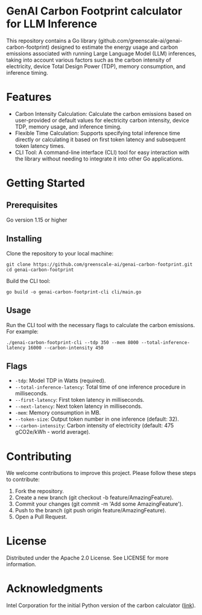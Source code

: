 # GenAI Carbon Footprint calculator for LLM Inference
This repository contains a Go library (github.com/greenscale-ai/genai-carbon-footprint) designed to estimate the energy usage and carbon emissions associated with running Large Language Model (LLM) inferences, taking into account various factors such as the carbon intensity of electricity, device Total Design Power (TDP), memory consumption, and inference timing.

# Features
* Carbon Intensity Calculation: Calculate the carbon emissions based on user-provided or default values for electricity carbon intensity, device TDP, memory usage, and inference timing.
* Flexible Time Calculation: Supports specifying total inference time directly or calculating it based on first token latency and subsequent token latency times.
* CLI Tool: A command-line interface (CLI) tool for easy interaction with the library without needing to integrate it into other Go applications.

# Getting Started
## Prerequisites
Go version 1.15 or higher

## Installing
Clone the repository to your local machine:

```
git clone https://github.com/greenscale-ai/genai-carbon-footprint.git
cd genai-carbon-footprint
```

Build the CLI tool:
```
go build -o genai-carbon-footprint-cli cli/main.go
```

## Usage
Run the CLI tool with the necessary flags to calculate the carbon emissions. For example:

```
./genai-carbon-footprint-cli --tdp 350 --mem 8000 --total-inference-latency 16000 --carbon-intensity 450
```
## Flags
* `-tdp`: Model TDP in Watts (required).
* `--total-inference-latency`: Total time of one inference procedure in milliseconds.
* `--first-latency`: First token latency in milliseconds.
* `--next-latency`: Next token latency in milliseconds.
* `-mem`: Memory consumption in MB.
* `--token-size`: Output token number in one inference (default: 32).
* `--carbon-intensity`: Carbon intensity of electricity (default: 475 gCO2e/kWh - world average).

# Contributing
We welcome contributions to improve this project. Please follow these steps to contribute:

1. Fork the repository.
2. Create a new branch (git checkout -b feature/AmazingFeature). 
3. Commit your changes (git commit -m 'Add some AmazingFeature'). 
4. Push to the branch (git push origin feature/AmazingFeature). 
5. Open a Pull Request.

# License
Distributed under the Apache 2.0 License. See LICENSE for more information.

# Acknowledgments
Intel Corporation for the initial Python version of the carbon calculator ([link](https://github.com/intel/intel-extension-for-transformers/blob/main/intel_extension_for_transformers/utils/llm_carbon_calc.py)). 
